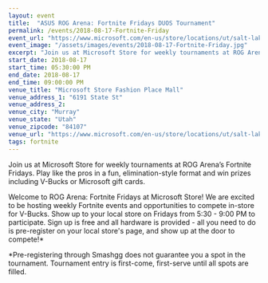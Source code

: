 ```yaml
---
layout: event
title:  "ASUS ROG Arena: Fortnite Fridays DUOS Tournament"
permalink: /events/2018-08-17-Fortnite-Friday
event_url: "https://www.microsoft.com/en-us/store/locations/ut/salt-lake-city/city-creek-center/store-21#eventid=1044822358"
event_image: "/assets/images/events/2018-08-17-Fortnite-Friday.jpg"
excerpt: "Join us at Microsoft Store for weekly tournaments at ROG Arena’s Fortnite Fridays. Play like the pros in a fun, elimination-style format and win prizes including V-Bucks or Microsoft gift cards."
start_date: 2018-08-17
start_time: 05:30:00 PM
end_date: 2018-08-17
end_time: 09:00:00 PM
venue_title: "Microsoft Store Fashion Place Mall"
venue_address_1: "6191 State St"
venue_address_2:
venue_city: "Murray"
venue_state: "Utah"
venue_zipcode: "84107"
venue_url: "https://www.microsoft.com/en-us/store/locations/ut/salt-lake-city/city-creek-center/store-21#eventid=1044822358"
tags: fortnite
---
```


Join us at Microsoft Store for weekly tournaments at ROG Arena’s Fortnite Fridays. Play like the pros in a fun, elimination-style format and win prizes including V-Bucks or Microsoft gift cards.

Welcome to ROG Arena: Fortnite Fridays at Microsoft Store! We are excited to be hosting weekly Fortnite events and opportunities to compete in-store for V-Bucks. Show up to your local store on Fridays from 5:30 - 9:00 PM to participate. Sign up is free and all hardware is provided - all you need to do is pre-register on your local store's page, and show up at the door to compete!*

*Pre-registering through Smashgg does not guarantee you a spot in the tournament. Tournament entry is first-come, first-serve until all spots are filled.